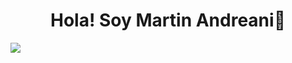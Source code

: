 <div align='center'>
<h1 align= 'center' >Hola! Soy Martin Andreani👋</h1>
</div>
<img src='https://imgur.com/yrcWC3C.png'>

